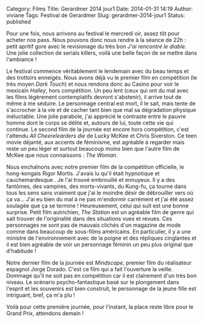 Category: Films
Title: Gerardmer 2014 jour1
Date: 2014-01-31 14:19
Author: viviane
Tags: Festival de Gerardmer
Slug: gerardmer-2014-jour1
Status: published

Pour une fois, nous arrivons au festival le mercredi oir, assez tôt pour acheter nos pass. Nous pouvons donc nous rendre à la séance de 22h : petit apritif gore avec le revisionage du très bon <em>J'ai rencontré le diable. </em>Une jolie collection de serials killers, voilà une belle façon de se mettre dans l'ambiance !

Le festival commence véritablement le lendemain avec du beau temps et des trottoirs enneigés. Nous avons déjà vu le premier film en compétition (le très moyen <em>Dark Touch</em>) et nous rendons donc au Casino pour voir le mexicain <em>Halley</em>, hors compétition. Un peu lent (ceux qui ont du mal avec les films légèrement contemplatifs devront s'abstenir), il arrive tout de même à me séduire. Le personnage central est mort, il le sait, mais tente de s'accrocher à la vie et de cacher tant bien que mal sa dégradation physique inéluctable. Une jolie parabole, j'ai apprécié le contraste entre le pauvre homme dont le corps se délite et, autours de lui, toute cette vie qui continue. Le second film de la journée est encore hors compétition, c'est l'attendu <em>All Cheerelearders die </em>de Lucky McKee et Chris Siverston. Ce teen movie déjanté, aux accents de féminisme, est agréable à regarder mais reste un peu léger et surtout beaucoup moins bien que l'autre film de McKee que nous connaissons : <em>The Woman</em>. 

Nous enchaînons avec notre premier film de la compétition officielle, le hong-kongais Rigor Mortis. J'avais lu qu'il était hypnotique et cauchemardesque . Je l'ai trouvé embrouillé et ennuyeux. Il y a des fantômes, des vampires, des morts-vivants, du Kung-fu, ça tourne dans tous les sens sans vraiment que j'ai le moindre désir de débrouiller vers où ça va... J'ai eu bien du mal à ne pas m'endormir carrément et j'ai été assez soulagée que ça se termine ! Heureusement, celui qui suit est une bonne surprise. Petit film autrichien, <em>The Station </em>est un agréable film de genre qui sait trouver de l'originalité dans des situations vues et revues. Ces personnages ne sont pas de mauvais clichés d'un magazine de mode comme dans beaucoup de sous-films américains. En particulier, il y a une ministre de l'environnement avec de la poigne et des répliques cinglantes et il est bien agréable de voir un personnage féminin un peu plus original que d'habitude !

Notre dernier film de la journée est <em>Mindscape, </em>premier film du réalisateur espagnol Jorge Dorado. C'est ce film qui a fait l'ouverture la veille. Dommage qu'il ne soit pas en compétition car il est clairement d'un très bon niveau. Le scénario psycho-fantastique basé sur le plongement dans l'esprit et les souvenirs est bien construit, le personnage de la jeune fille est intriguant, bref, ça m'a plu !

Voilà pour cette première journée, pour l'instant, la place reste libre pour le Grand Prix, attendons demain !